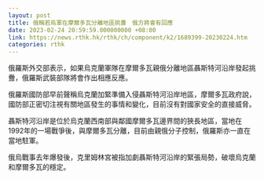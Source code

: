 ```yaml
---
layout: post
title: 俄稱若烏軍在摩爾多瓦分離地區挑釁　俄方將會有回應
date: 2023-02-24 20:59:59.000000000 +08:00
link: https://news.rthk.hk/rthk/ch/component/k2/1689399-20230224.htm
categories: rthk
---
```


俄羅斯外交部表示，如果烏克蘭軍隊在摩爾多瓦親俄分離地區聶斯特河沿岸發起挑釁，俄羅斯武裝部隊將會作出相應反應。

俄羅斯國防部早前聲稱烏克蘭加緊準備入侵聶斯特河沿岸地區，摩爾多瓦政府說，國防部正密切注視有關地區發生的事情和變化，目前沒有對國家安全的直接威脅。

聶斯特河沿岸是位於烏克蘭西南部與鄰國摩爾多瓦邊界間的狹長地區，當地在1992年的一場戰爭後，與摩爾多瓦分離，目前由親俄分子控制，俄羅斯亦一直在當地駐軍。

俄烏戰事去年爆發後，克里姆林宮被指加劇聶斯特河沿岸的緊張局勢，破壞烏克蘭和摩爾多瓦的穩定。
